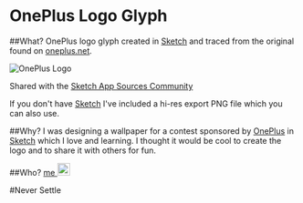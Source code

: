 # OnePlus Logo Glyph

##What?
OnePlus logo glyph created in [Sketch](https://www.sketchapp.com/) and traced from the original found on [oneplus.net](https://oneplus.net/press-resources).

![OnePlus Logo](https://cdn.rawgit.com/torharrington/oneplus-logo/f3f18be3/Oneplus%20Logo.png)

Shared with the [Sketch App Sources Community](https://www.sketchappsources.com/free-source/2314-oneplus-vector-logo-sketch-freebie-resource.html)

If you don't have [Sketch](https://www.sketchapp.com/) I've included a hi-res export PNG file which you can also use.

##Why?
I was designing a wallpaper for a contest sponsored by [OnePlus](http://www.oneplus.net) in [Sketch](https://www.sketchapp.com/) which I love and learning. I thought it would be cool to create the logo and to share it with others for fun.

##Who?
[me <img src="https://cdnjs.cloudflare.com/ajax/libs/foundicons/3.0.0/svgs/fi-social-twitter.svg" width="22">](http://www.twitter.com/torharrington)

#Never Settle
